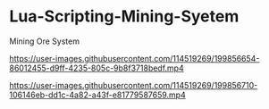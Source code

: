 # Lua-Scripting-Mining-Syetem
Mining Ore System


https://user-images.githubusercontent.com/114519269/199856654-86012455-d9ff-4235-805c-9b8f3718bedf.mp4



https://user-images.githubusercontent.com/114519269/199856710-106146eb-dd1c-4a82-a43f-e81779587659.mp4

